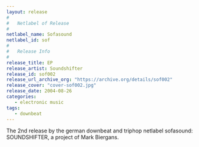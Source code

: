 ```yaml
---
layout: release
#
#   Netlabel of Release
#
netlabel_name: Sofasound
netlabel_id: sof
#
#   Release Info
#
release_title: EP
release_artist: Soundshifter
release_id: sof002
release_url_archive_org: "https://archive.org/details/sof002"
release_cover: "cover-sof002.jpg"
release_date: 2004-08-26
categories:
   - electronic music
tags:
   - downbeat
---
```

The 2nd release by the german downbeat and triphop netlabel sofasound: SOUNDSHIFTER, a project of Mark Biergans.

